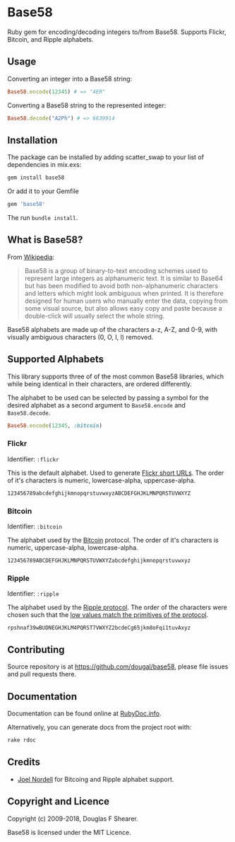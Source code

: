 # Base58

Ruby gem for encoding/decoding integers to/from Base58. Supports Flickr, Bitcoin, and Ripple alphabets.


## Usage

Converting an integer into a Base58 string:

```ruby
Base58.encode(12345) # => "4ER"
```

Converting a Base58 string to the represented integer:

```ruby
Base58.decode("A2Ph") # => 6639914
```


## Installation

The package can be installed by adding scatter_swap to your list of dependencies in mix.exs:

```bash
gem install base58
```

Or add it to your Gemfile

```ruby
gem 'base58'
```

The run `bundle install`.


## What is Base58?

From [Wikipedia](https://en.wikipedia.org/wiki/Base58):

> Base58 is a group of binary-to-text encoding schemes used to represent large integers as alphanumeric text. It is similar to Base64 but has been modified to avoid both non-alphanumeric characters and letters which might look ambiguous when printed. It is therefore designed for human users who manually enter the data, copying from some visual source, but also allows easy copy and paste because a double-click will usually select the whole string.

Base58 alphabets are made up of the characters a-z, A-Z, and 0-9, with visually ambiguous characters (0, O, I, l) removed.


## Supported Alphabets

This library supports three of of the most common Base58 libraries, which while being identical in their characters, are ordered differently.

The alphabet to be used can be selected by passing a symbol for the desired alphabet as a second argument to `Base58.encode` and `Base58.decode`.

```ruby
Base58.encode(12345, :bitcoin)
```


### Flickr

Identifier: `:flickr`

This is the default alphabet. Used to generate [Flickr short URLs](https://www.flickr.com/groups/api/discuss/72157616713786392/). The order of it's characters is numeric, lowercase-alpha, uppercase-alpha.

    123456789abcdefghijkmnopqrstuvwxyzABCDEFGHJKLMNPQRSTUVWXYZ


### Bitcoin

Identifier: `:bitcoin`

The alphabet used by the [Bitcoin](https://en.wikipedia.org/wiki/Bitcoin) protocol. The order of it's characters is numeric, uppercase-alpha, lowercase-alpha.

    123456789ABCDEFGHJKLMNPQRSTUVWXYZabcdefghijkmnopqrstuvwxyz


### Ripple

Identifier: `:ripple`

The alphabet used by the [Ripple protocol](https://en.wikipedia.org/wiki/Ripple_(payment_protocol)). The order of the characters were chosen such that the [low values match the primitives of the protocol](http://bitcoin.stackexchange.com/questions/14124/why-is-ripples-base58-alphabet-so-weird).

    rpshnaf39wBUDNEGHJKLM4PQRST7VWXYZ2bcdeCg65jkm8oFqi1tuvAxyz


## Contributing

Source repository is at https://github.com/dougal/base58, please file issues and pull requests there.


## Documentation

Documentation can be found online at [RubyDoc.info](http://www.rubydoc.info/github/dougal/base58).

Alternatively, you can generate docs from the project root with:

```bash
rake rdoc
```


## Credits

  * [Joel Nordell](https://github.com/joelnordell) for Bitcoing and Ripple alphabet support.


## Copyright and Licence

Copyright (c) 2009-2018, Douglas F Shearer.

Base58 is licensed under the MIT Licence.
